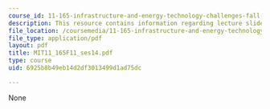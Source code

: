 ```yaml
---
course_id: 11-165-infrastructure-and-energy-technology-challenges-fall-2011
description: This resource contains information regarding lecture slides.
file_location: /coursemedia/11-165-infrastructure-and-energy-technology-challenges-fall-2011/6925b8b49eb14d2df3013499d1ad75dc_MIT11_165F11_ses14.pdf
file_type: application/pdf
layout: pdf
title: MIT11_165F11_ses14.pdf
type: course
uid: 6925b8b49eb14d2df3013499d1ad75dc

---
```

None